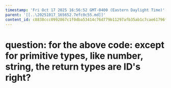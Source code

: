 ```yaml
---
timestamp: 'Fri Oct 17 2025 16:56:52 GMT-0400 (Eastern Daylight Time)'
parent: '[[..\20251017_165652.7efc0c55.md]]'
content_id: c8838ccc0992867c1f0dba53414c76d779b11297afb35ab1c7cae61796fa39d5
---
```


# question: for the above code: except for primitive types, like number, string, the return types are ID's right?
